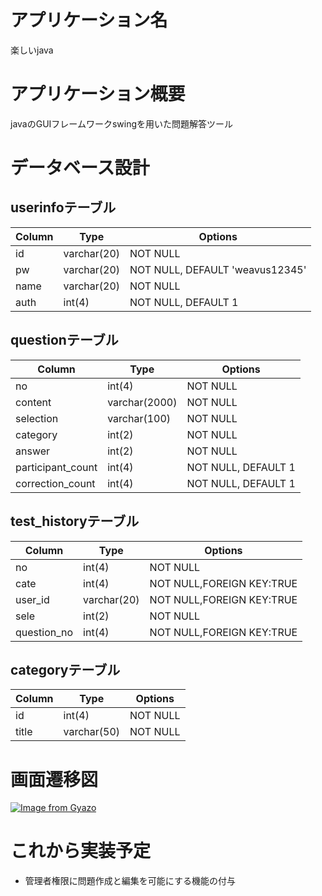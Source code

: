 # アプリケーション名
楽しいjava

# アプリケーション概要
javaのGUIフレームワークswingを用いた問題解答ツール

# データベース設計

## userinfoテーブル
|Column|Type       |Options                        |
|------|-----------|-------------------------------|
|id    |varchar(20)|NOT NULL                       |
|pw    |varchar(20)|NOT NULL, DEFAULT 'weavus12345'|
|name  |varchar(20)|NOT NULL                       |
|auth  |int(4)     |NOT NULL, DEFAULT 1            |

## questionテーブル
|Column            |Type          |Options                       |
|------------------|-------------|-------------------------------|
|no                |int(4)       |NOT NULL                       |
|content           |varchar(2000)|NOT NULL                       |
|selection         |varchar(100) |NOT NULL                       |
|category          |int(2)       |NOT NULL                       |
|answer            |int(2)       |NOT NULL                       |
|participant_count |int(4)       |NOT NULL, DEFAULT 1            |
|correction_count  |int(4)       |NOT NULL, DEFAULT 1            |

## test_historyテーブル
|Column            |Type          |Options                       |
|------------------|-------------|-------------------------------|
|no                |int(4)       |NOT NULL                       |
|cate              |int(4)       |NOT NULL,FOREIGN KEY:TRUE      |
|user_id           |varchar(20)  |NOT NULL,FOREIGN KEY:TRUE      |
|sele              |int(2)       |NOT NULL                       |
|question_no       |int(4)       |NOT NULL,FOREIGN KEY:TRUE      |

## categoryテーブル
|Column            |Type         |Options                        |
|------------------|-------------|-------------------------------|
|id                |int(4)       |NOT NULL                       |
|title             |varchar(50)  |NOT NULL                       |


# 画面遷移図
[![Image from Gyazo](https://i.gyazo.com/ae3e51761775d83690203c8e56b0965a.png)](https://gyazo.com/ae3e51761775d83690203c8e56b0965a)

# これから実装予定
- 管理者権限に問題作成と編集を可能にする機能の付与
